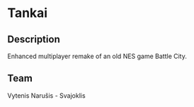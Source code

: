 Tankai
======

Description
-----------

Enhanced multiplayer remake of an old NES game Battle City.

Team
----
Vytenis Narušis - Svajoklis

